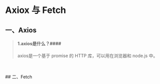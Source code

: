 # Axiox 与 Fetch

## 一、Axios ##
> #### 1.axios是什么？####
> axios是一个基于 promise 的 HTTP 库，可以用在浏览器和 node.js 中。
<br />
<br />
## 二、Fetch
